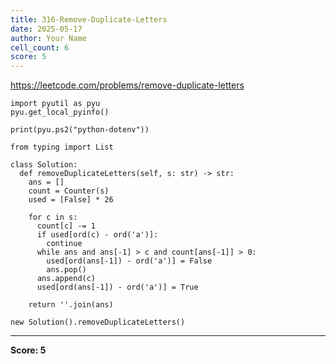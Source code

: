 ```yaml
---
title: 316-Remove-Duplicate-Letters
date: 2025-05-17
author: Your Name
cell_count: 6
score: 5
---
```


https://leetcode.com/problems/remove-duplicate-letters


```
import pyutil as pyu
pyu.get_local_pyinfo()
```


```
print(pyu.ps2("python-dotenv"))
```


```
from typing import List
```


```
class Solution:
  def removeDuplicateLetters(self, s: str) -> str:
    ans = []
    count = Counter(s)
    used = [False] * 26

    for c in s:
      count[c] -= 1
      if used[ord(c) - ord('a')]:
        continue
      while ans and ans[-1] > c and count[ans[-1]] > 0:
        used[ord(ans[-1]) - ord('a')] = False
        ans.pop()
      ans.append(c)
      used[ord(ans[-1]) - ord('a')] = True

    return ''.join(ans)
```


```
new Solution().removeDuplicateLetters()
```


---
**Score: 5**